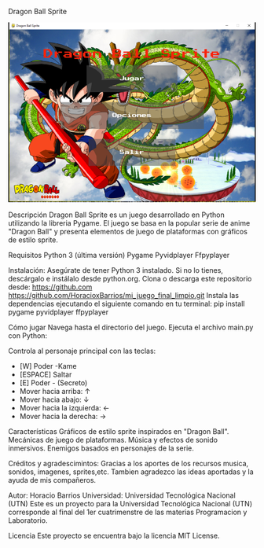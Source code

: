 
Dragon Ball Sprite

![Imagen del Menu del Juego](asset\A_Imagen_Game.PNG)



Descripción
Dragon Ball Sprite es un juego desarrollado en Python utilizando la libreria Pygame.
El juego se basa en la popular serie de anime "Dragon Ball" y presenta elementos de juego de 
plataformas con gráficos de estilo sprite.

Requisitos
Python 3 (última versión)
Pygame
Pyvidplayer
Ffpyplayer

Instalación:
Asegúrate de tener Python 3 instalado. Si no lo tienes, descárgalo e instálalo desde python.org.
Clona o descarga este repositorio desde:  https://github.com
https://github.com/HoracioxBarrios/mi_juego_final_limpio.git
Instala las dependencias ejecutando el siguiente comando en tu terminal:
pip install pygame pyvidplayer ffpyplayer





Cómo jugar
Navega hasta el directorio del juego.
Ejecuta el archivo main.py con Python:

Controla al personaje principal con las teclas:

- [W] Poder -Kame
- [ESPACE] Saltar
- [E] Poder - (Secreto)
- Mover hacia arriba: ↑
- Mover hacia abajo: ↓
- Mover hacia la izquierda: ←
- Mover hacia la derecha: →




Características
Gráficos de estilo sprite inspirados en "Dragon Ball".
Mecánicas de juego de plataformas.
Música y efectos de sonido inmersivos.
Enemigos basados en personajes de la serie.


Créditos y agradescimintos:
Gracias a los aportes de los recursos musica, sonidos, imagenes, sprites,etc.
Tambien agradezco las ideas aportadas y la ayuda de mis compañeros. 

Autor: Horacio Barrios
Universidad: Universidad Tecnológica Nacional (UTN)
Este es un proyecto para la Universidad Tecnológica Nacional (UTN) corresponde al final del 1er
cuatrimenstre de las materias Programacion y Laboratorio.

Licencia
Este proyecto se encuentra bajo la licencia MIT License.

